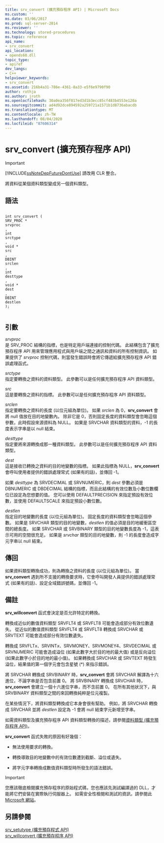 ```yaml
---
title: srv_convert (擴充預存程序 API) | Microsoft Docs
ms.custom: ''
ms.date: 03/06/2017
ms.prod: sql-server-2014
ms.reviewer: ''
ms.technology: stored-procedures
ms.topic: reference
api_name:
- srv_convert
api_location:
- opends60.dll
topic_type:
- apiref
dev_langs:
- C++
helpviewer_keywords:
- srv_convert
ms.assetid: 216b4a31-786e-4361-8a33-e5f6e9790f90
author: rothja
ms.author: jroth
ms.openlocfilehash: 30a0ea356f017ed3d1b3ecc85cf483b4553e120a
ms.sourcegitcommit: ad4d92dce894592a259721a1571b1d8736abacdb
ms.translationtype: MT
ms.contentlocale: zh-TW
ms.lasthandoff: 08/04/2020
ms.locfileid: "87606314"
---
```

# <a name="srv_convert-extended-stored-procedure-api"></a>srv_convert (擴充預存程序 API)
    
> [!IMPORTANT]  
>  [!INCLUDE[ssNoteDepFutureDontUse](../../includes/ssnotedepfuturedontuse-md.md)] 請改用 CLR 整合。  
  
 將資料從某個資料類型變成另一個資料類型。  
  
## <a name="syntax"></a>語法  
  
```  
  
int srv_convert (  
SRV_PROC *  
srvproc  
,  
int  
srctype  
,  
void *  
src  
,  
DBINT  
srclen  
,  
int  
desttype  
,  
void *  
dest  
,  
DBINT  
destlen  
);  
  
```  
  
## <a name="arguments"></a>引數  
 *srvproc*  
 是 SRV_PROC 結構的指標，也是特定用戶端連接的控制代碼。 此結構包含了擴充預存程序 API 用來管理應用程式與用戶端之間之通訊和資料的所有控制資訊。 如果提供了 *srvproc* 控制代碼，則當發生錯誤時會將它傳遞給擴充預存程序 API 錯誤處理函式。  
  
 *srctype*  
 指定要轉換之資料的資料類型。 此參數可以是任何擴充預存程序 API 資料類型。  
  
 *src*  
 這是要轉換之資料的指標。 此參數可以是任何擴充預存程序 API 資料類型。  
  
 *srclen*  
 指定要轉換之資料的長度 (以位元組為單位)。 如果 *srclen* 為 0，**srv_convert** 會將 null 值放在目的地變數內。 除非它是 0，否則固定長度的資料類型會忽略這個參數，此時假設來源資料為 NULL。 如果是 SRVCHAR 資料類型的資料，-1 的長度表示字串是以 null 結束。  
  
 *desttype*  
 指定要將來源轉換成那一種資料類型。 此參數可以是任何擴充預存程序 API 資料類型。  
  
 *dest*  
 這是接收已轉換之資料的目的地變數的指標。 如果此指標為 NULL，**srv_convert** 會呼叫使用者提供的錯誤處理常式 (如果有的話)，並傳回 -1。  
  
 如果 *desttype* 為 SRVDECIMAL 或 SRVNUMERIC，則 *dest* 參數必須是 DBNUMERIC 或 DBDECIMAL 結構的指標，而且此結構的有效位數及小數位數欄位已設定為您想要的值。 您可以使用 DEFAULTPRECISION 來指定預設有效位數，並使用 DEFAULTSCALE 來指定預設小數位數。  
  
 *destlen*  
 指定目的地變數的長度 (以位元組為單位)。 固定長度的資料類型會忽略這個參數。 如果是 SRVCHAR 類型的目的地變數，*destlen* 的值必須是目的地緩衝區空間的總長度。 如果 SRVCHAR 或 SRVBINARY 類型的目的地變數長度為 -1，這表示可用的空間很充足。 如果是 *srvchar* 類型的目的地變數，則 -1 的長度會造成字元字串以 null 結束。  
  
## <a name="returns"></a>傳回  
 如果資料類型轉換成功，則為轉換之資料的長度 (以位元組為單位)。 當 **srv_convert** 遇到所不支援的轉換要求時，它會呼叫開發人員提供的錯誤處理常式 (如果有的話)、設定全域錯誤號碼，並傳回 -1。  
  
## <a name="remarks"></a>備註  
 **srv_willconvert** 函式會決定是否允許特定的轉換。  
  
 轉換成近似的數值資料類型 SRVFLT4 或 SRVFLT8 可能會造成部分有效位數遺失。 從近似的數值資料類型 SRVFLT4 或 SRVFLT8 轉換成 SRVCHAR 或 SRVTEXT 可能會造成部分有效位數遺失。  
  
 轉換成 SRVFLT*x*、SRVINT*x*、SRVMONEY、SRVMONEY4、SRVDECIMAL 或 SRVNUMERIC 可能會造成溢位 (如果此數字大於目的地的最大值) 或是反向溢位 (如果此數字小於目的地的最小值)。 如果轉換成 SRVCHAR 或 SRVTEXT 時發生溢位，結果值的第一個字元會包含星號 (*) 來指示錯誤。  
  
 將 SRVCHAR 轉換成 SRVBINARY 時，**srv_convert** 會將 SRVCHAR 解譯為十六進位，不論字串是否包含前置 0。 將 SRVBINARY 轉換成 SRVCHAR 時，**srv_convert** 會建立一個十六進位字串，而不含前置 0。 在所有其他狀況下，與 SRVBINARY 資料類型之間的來回轉換純粹是位元複製。  
  
 在某些情況下，將資料類型轉換成它本身會很有幫助。 例如，將 SRVCHAR 轉換成 SRVCHAR 並將 *destlen* 設定為 -1 會將 null 結束字元新增至字串。  
  
 如需資料類型及擴充預存程序 API 資料類型轉換的描述，請參閱[資料類型 &#40;擴充預存程序 API&#41;](data-types-extended-stored-procedure-api.md)。  
  
 **srv_convert** 函式失敗的原因有好幾個：  
  
-   無法使用要求的轉換。  
  
-   轉換導致目的地變數中的有效位數遭到截斷、溢位或遺失。  
  
-   將字元字串轉換成數值資料類型時所發生的語法錯誤。  
  
> [!IMPORTANT]  
>  您應該徹底檢閱擴充預存程序的原始程式碼，您也應該先測試編譯過的 DLL，才能將它們安裝在實際執行伺服器上。 如需安全性檢閱和測試的資訊，請參閱此 [Microsoft 網站](https://go.microsoft.com/fwlink/?LinkID=54761&amp;clcid=0x409https://msdn.microsoft.com/security/)。  
  
## <a name="see-also"></a>另請參閱  
 [srv_setutype &#40;擴充預存程式 API&#41;](srv-setutype-extended-stored-procedure-api.md)   
 [srv_willconvert &#40;擴充預存程序 API&#41;](srv-willconvert-extended-stored-procedure-api.md)  
  
  
